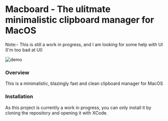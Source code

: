 # Macboard - The ulitmate minimalistic clipboard manager for MacOS

Note:- This is still a work in progress, and I am looking for some help with UI (I'm too bad at UI)

![demo](https://i.imgur.com/J2i89pg.jpg)

### Overview

This is a minimalistic, blazingly fast and clean clipboard manager for MacOS

### Installation

As this project is currently a work in progress, you can only install it by cloning the repository and opening it with XCode.
